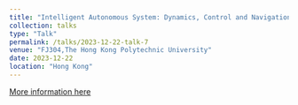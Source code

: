 ```yaml
---
title: "Intelligent Autonomous System: Dynamics, Control and Navigation"
collection: talks
type: "Talk"
permalink: /talks/2023-12-22-talk-7
venue: "FJ304,The Hong Kong Polytechnic University"
date: 2023-12-22
location: "Hong Kong"
---
```


[More information here](https://www.polyu.edu.hk/aae/news-and-events/event/2023/12/22---research-seminar---prof-jinjun-shan/)


